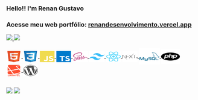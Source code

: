 ### Hello!! I'm Renan Gustavo

### Acesse meu web portfólio: [renandesenvolvimento.vercel.app](https://renandesenvolvimento.vercel.app)

<div>
  <a href="https://github.com/Renan-Gust">
  <img height="180em" src="https://github-readme-stats.vercel.app/api?username=Renan-Gust&show_icons=true&theme=tokyonight&include_all_commits=true&count_private=true"/>
  <img height="180em" src="https://github-readme-stats.vercel.app/api/top-langs/?username=Renan-Gust&layout=compact&langs_count=7&theme=tokyonight"/>
</div>
  
<div style="display: inline_block"><br>
  <img align="center" alt="Renan-HTML" height="30" width="40" src="https://raw.githubusercontent.com/devicons/devicon/master/icons/html5/html5-original.svg">
  <img align="center" alt="Renan-CSS" height="30" width="40" src="https://raw.githubusercontent.com/devicons/devicon/master/icons/css3/css3-original.svg">
  <img align="center" alt="Renan-Js" height="30" width="40" src="https://raw.githubusercontent.com/devicons/devicon/master/icons/javascript/javascript-plain.svg">
  <img align="center" alt="Renan-Ts" height="30" width="40" src="https://raw.githubusercontent.com/devicons/devicon/master/icons/typescript/typescript-original.svg">
  <img align="center" alt="Renan-sass" height="30" width="40" src="https://raw.githubusercontent.com/devicons/devicon/master/icons/sass/sass-original.svg"/>
  <img align="center" alt="tailwind" height="30" width="40" src="https://raw.githubusercontent.com/devicons/devicon/master/icons/tailwindcss/tailwindcss-plain.svg"/>
  <img align="center" alt="react" height="30" width="40" src="https://raw.githubusercontent.com/devicons/devicon/master/icons/react/react-original.svg">
  <img align="center" alt="nextjs" height="30" width="40" src="https://raw.githubusercontent.com/devicons/devicon/master/icons/nextjs/nextjs-original-wordmark.svg"/>
  <img align="center" alt="mysql" height="45" width="55" src="https://raw.githubusercontent.com/devicons/devicon/master/icons/mysql/mysql-plain-wordmark.svg"/>
  <img align="center" alt="php" height="40" width="50" src="https://raw.githubusercontent.com/devicons/devicon/master/icons/php/php-plain.svg"/>
  <img align="center" alt="laravel" height="30" width="40" src="https://raw.githubusercontent.com/devicons/devicon/master/icons/laravel/laravel-plain-wordmark.svg"/>
  <img align="center" alt="wordpress" height="30" width="40" src="https://raw.githubusercontent.com/devicons/devicon/master/icons/wordpress/wordpress-plain.svg"/>
</div>
  
##
 
<div> 
  <a href = "mailto:renandevfullstack@gmail.com"><img src="https://img.shields.io/badge/-Gmail-%23333?style=for-the-badge&logo=gmail&logoColor=white" target="_blank"></a>
  <a href="https://www.linkedin.com/in/r-gustavo/" target="_blank"><img src="https://img.shields.io/badge/-LinkedIn-%230077B5?style=for-the-badge&logo=linkedin&logoColor=white" target="_blank"></a>
</div>
